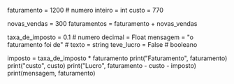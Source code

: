 faturamento =  1200 # numero inteiro = int
custo = 770

novas_vendas = 300 
faturamentos = faturamento + novas_vendas

taxa_de_imposto = 0.1 # numero decimal = Float
mensagem = "o faturamento foi de" # texto = string
teve_lucro = False # booleano 


imposto = taxa_de_imposto * faturamento
print("Faturamento", faturamento)
print("custo", custo)
print("Lucro", faturamento - custo - imposto)
print(mensagem, faturamento)
